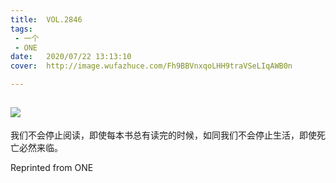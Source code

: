 ```yaml
---
title:	VOL.2846
tags:
 - 一个
 - ONE
date:	2020/07/22 13:13:10
cover:	http://image.wufazhuce.com/Fh9BBVnxqoLHH9traVSeLIqAWB0n

---
```

![](http://image.wufazhuce.com/Fh9BBVnxqoLHH9traVSeLIqAWB0n)
---

我们不会停止阅读，即使每本书总有读完的时候，如同我们不会停止生活，即使死亡必然来临。
 
Reprinted from ONE
